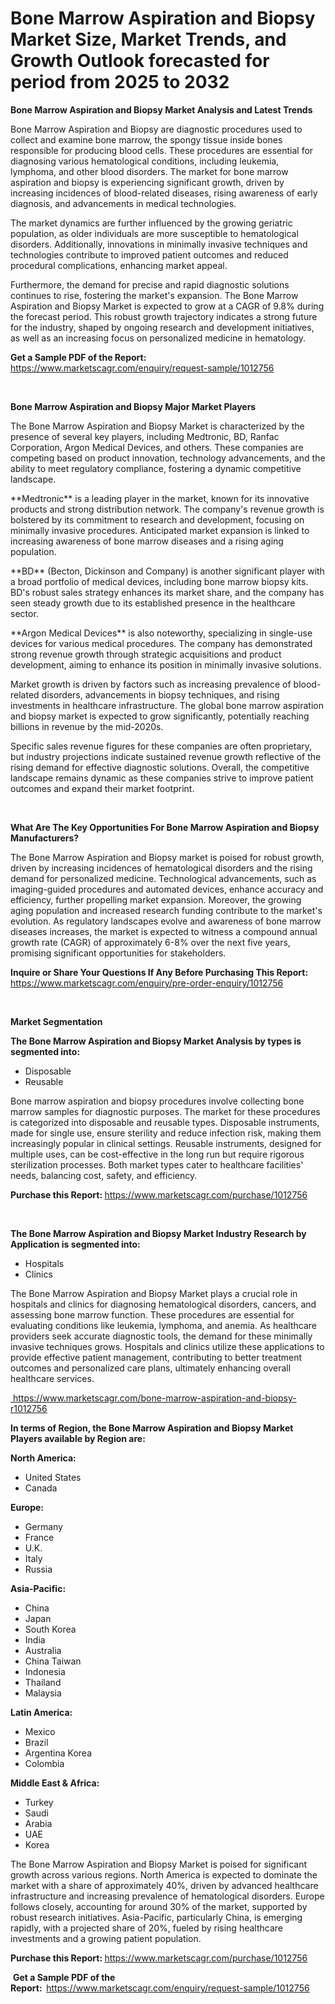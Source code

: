 <p><h1>Bone Marrow Aspiration and Biopsy Market Size, Market Trends, and Growth Outlook forecasted for period from 2025 to 2032</h1></p><p><strong>Bone Marrow Aspiration and Biopsy Market Analysis and Latest Trends</strong></p>
<p><p>Bone Marrow Aspiration and Biopsy are diagnostic procedures used to collect and examine bone marrow, the spongy tissue inside bones responsible for producing blood cells. These procedures are essential for diagnosing various hematological conditions, including leukemia, lymphoma, and other blood disorders. The market for bone marrow aspiration and biopsy is experiencing significant growth, driven by increasing incidences of blood-related diseases, rising awareness of early diagnosis, and advancements in medical technologies.</p><p>The market dynamics are further influenced by the growing geriatric population, as older individuals are more susceptible to hematological disorders. Additionally, innovations in minimally invasive techniques and technologies contribute to improved patient outcomes and reduced procedural complications, enhancing market appeal.</p><p>Furthermore, the demand for precise and rapid diagnostic solutions continues to rise, fostering the market's expansion. The Bone Marrow Aspiration and Biopsy Market is expected to grow at a CAGR of 9.8% during the forecast period. This robust growth trajectory indicates a strong future for the industry, shaped by ongoing research and development initiatives, as well as an increasing focus on personalized medicine in hematology.</p></p>
<p><strong>Get a Sample PDF of the Report:&nbsp;</strong> <a href="https://www.marketscagr.com/enquiry/request-sample/1012756?utm_campaign=3353&utm_medium=2&utm_source=Github&utm_content=ia&utm_term=16042025&utm_id=bone-marrow-aspiration-and-biopsy">https://www.marketscagr.com/enquiry/request-sample/1012756</a></p>
<p>&nbsp;</p>
<p><strong>Bone Marrow Aspiration and Biopsy Major Market Players</strong></p>
<p><p>The Bone Marrow Aspiration and Biopsy Market is characterized by the presence of several key players, including Medtronic, BD, Ranfac Corporation, Argon Medical Devices, and others. These companies are competing based on product innovation, technology advancements, and the ability to meet regulatory compliance, fostering a dynamic competitive landscape.</p><p>**Medtronic** is a leading player in the market, known for its innovative products and strong distribution network. The company's revenue growth is bolstered by its commitment to research and development, focusing on minimally invasive procedures. Anticipated market expansion is linked to increasing awareness of bone marrow diseases and a rising aging population.</p><p>**BD** (Becton, Dickinson and Company) is another significant player with a broad portfolio of medical devices, including bone marrow biopsy kits. BD's robust sales strategy enhances its market share, and the company has seen steady growth due to its established presence in the healthcare sector.</p><p>**Argon Medical Devices** is also noteworthy, specializing in single-use devices for various medical procedures. The company has demonstrated strong revenue growth through strategic acquisitions and product development, aiming to enhance its position in minimally invasive solutions.</p><p>Market growth is driven by factors such as increasing prevalence of blood-related disorders, advancements in biopsy techniques, and rising investments in healthcare infrastructure. The global bone marrow aspiration and biopsy market is expected to grow significantly, potentially reaching billions in revenue by the mid-2020s.</p><p>Specific sales revenue figures for these companies are often proprietary, but industry projections indicate sustained revenue growth reflective of the rising demand for effective diagnostic solutions. Overall, the competitive landscape remains dynamic as these companies strive to improve patient outcomes and expand their market footprint.</p></p>
<p>&nbsp;</p>
<p><strong>What Are The Key Opportunities For Bone Marrow Aspiration and Biopsy Manufacturers?</strong></p>
<p><p>The Bone Marrow Aspiration and Biopsy market is poised for robust growth, driven by increasing incidences of hematological disorders and the rising demand for personalized medicine. Technological advancements, such as imaging-guided procedures and automated devices, enhance accuracy and efficiency, further propelling market expansion. Moreover, the growing aging population and increased research funding contribute to the market's evolution. As regulatory landscapes evolve and awareness of bone marrow diseases increases, the market is expected to witness a compound annual growth rate (CAGR) of approximately 6-8% over the next five years, promising significant opportunities for stakeholders.</p></p>
<p><strong>Inquire or Share Your Questions If Any Before Purchasing This Report:</strong> <a href="https://www.marketscagr.com/enquiry/pre-order-enquiry/1012756?utm_campaign=3353&utm_medium=2&utm_source=Github&utm_content=ia&utm_term=16042025&utm_id=bone-marrow-aspiration-and-biopsy">https://www.marketscagr.com/enquiry/pre-order-enquiry/1012756</a></p>
<p>&nbsp;</p>
<p><strong>Market Segmentation</strong></p>
<p><strong>The Bone Marrow Aspiration and Biopsy Market Analysis by types is segmented into:</strong></p>
<p><ul><li>Disposable</li><li>Reusable</li></ul></p>
<p><p>Bone marrow aspiration and biopsy procedures involve collecting bone marrow samples for diagnostic purposes. The market for these procedures is categorized into disposable and reusable types. Disposable instruments, made for single use, ensure sterility and reduce infection risk, making them increasingly popular in clinical settings. Reusable instruments, designed for multiple uses, can be cost-effective in the long run but require rigorous sterilization processes. Both market types cater to healthcare facilities' needs, balancing cost, safety, and efficiency.</p></p>
<p><strong>Purchase this Report:&nbsp;</strong><a href="https://www.marketscagr.com/purchase/1012756?utm_campaign=3353&utm_medium=2&utm_source=Github&utm_content=ia&utm_term=16042025&utm_id=bone-marrow-aspiration-and-biopsy">https://www.marketscagr.com/purchase/1012756</a></p>
<p>&nbsp;</p>
<p><strong>The Bone Marrow Aspiration and Biopsy Market Industry Research by Application is segmented into:</strong></p>
<p><ul><li>Hospitals</li><li>Clinics</li></ul></p>
<p><p>The Bone Marrow Aspiration and Biopsy Market plays a crucial role in hospitals and clinics for diagnosing hematological disorders, cancers, and assessing bone marrow function. These procedures are essential for evaluating conditions like leukemia, lymphoma, and anemia. As healthcare providers seek accurate diagnostic tools, the demand for these minimally invasive techniques grows. Hospitals and clinics utilize these applications to provide effective patient management, contributing to better treatment outcomes and personalized care plans, ultimately enhancing overall healthcare services.</p></p>
<p><a href="https://www.marketscagr.com/bone-marrow-aspiration-and-biopsy-r1012756?utm_campaign=3353&utm_medium=2&utm_source=Github&utm_content=ia&utm_term=16042025&utm_id=bone-marrow-aspiration-and-biopsy">&nbsp;https://www.marketscagr.com/bone-marrow-aspiration-and-biopsy-r1012756</a></p>
<p><strong>In terms of Region, the Bone Marrow Aspiration and Biopsy Market Players available by Region are:</strong></p>
<p>
    <p> <strong> North America: </strong>
        <ul>
            <li>United States</li>
            <li>Canada</li>
        </ul>
        </p> 
    <p> <strong> Europe: </strong>
        <ul>
            <li>Germany</li>
            <li>France</li>
            <li>U.K.</li>
            <li>Italy</li>
            <li>Russia</li>
        </ul>
        </p> 
    <p> <strong> Asia-Pacific: </strong>
        <ul>
            <li>China</li>
            <li>Japan</li>
            <li>South Korea</li>
            <li>India</li>
            <li>Australia</li>
            <li>China Taiwan</li>
            <li>Indonesia</li>
            <li>Thailand</li>
            <li>Malaysia</li>
        </ul>
        </p> 
    <p> <strong> Latin America: </strong>
        <ul>
            <li>Mexico</li>
            <li>Brazil</li>
            <li>Argentina Korea</li>
            <li>Colombia</li>
        </ul>
        </p> 
    <p> <strong> Middle East & Africa: </strong>
        <ul>
            <li>Turkey</li>
            <li>Saudi</li>
            <li>Arabia</li>
            <li>UAE</li>
            <li>Korea</li>
        </ul>
    </p>
    </p>
<p><p>The Bone Marrow Aspiration and Biopsy Market is poised for significant growth across various regions. North America is expected to dominate the market with a share of approximately 40%, driven by advanced healthcare infrastructure and increasing prevalence of hematological disorders. Europe follows closely, accounting for around 30% of the market, supported by robust research initiatives. Asia-Pacific, particularly China, is emerging rapidly, with a projected share of 20%, fueled by rising healthcare investments and a growing patient population.</p></p>
<p><strong>Purchase this Report: </strong><a href="https://www.marketscagr.com/purchase/1012756?utm_campaign=3353&utm_medium=2&utm_source=Github&utm_content=ia&utm_term=16042025&utm_id=bone-marrow-aspiration-and-biopsy">https://www.marketscagr.com/purchase/1012756</a></p>
<p>&nbsp;<strong>Get a Sample PDF of the Report:&nbsp;&nbsp;</strong><a href="https://www.marketscagr.com/enquiry/request-sample/1012756?utm_campaign=3353&utm_medium=2&utm_source=Github&utm_content=ia&utm_term=16042025&utm_id=bone-marrow-aspiration-and-biopsy">https://www.marketscagr.com/enquiry/request-sample/1012756</a></p>
<p><strong></strong></p>
<p><p></p><p></p><p></p></p>